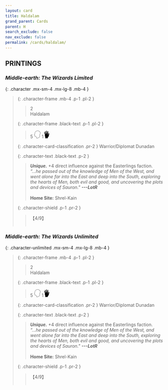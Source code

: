 ```yaml
---
layout: card
title: Haldalam
grand_parent: Cards
parent: H
search_exclude: false
nav_exclude: false
permalink: /cards/haldalam/
---
```


## PRINTINGS


### _Middle-earth: The Wizards Limited_

{: .character .mx-sm-4 .mx-lg-8 .mb-4 }
> {: .character-frame .mb-4 .p-1 .pl-2 }
> > <div class="card-mp">2</div>
> > <div class="character-card-name">Haldalam</div>
>
> {: .character-frame .black-text .p-1 .pl-2 }
> > 5 ![](/assets/images/mind.svg) 1![](/assets/images/di.svg)
>
> {: .character-card-classification .pr-2 }
> Warrior/Diplomat Dunadan
>
> {: .character-text .black-text .p-2 }
> > _**Unique.**_ +4 direct influence against the Easterlings faction. <br>_“...he passed out of the knowledge of Men of the West, and went alone far into the East and deep into the South, exploring the hearts of Men, both evil and good, and uncovering the plots and devices of Sauron."_ ***---LotR***  <br><br>**Home Site:** Shrel-Kain 
>
> {: .character-shield .p-1 .pr-2 }
> > <div class="card-shield">【4/9】</div>
> > <div class="card-corruption">&nbsp;</div>

### _Middle-earth: The Wizards Unlimited_

{: .character-unlimited .mx-sm-4 .mx-lg-8 .mb-4 }
> {: .character-frame .mb-4 .p-1 .pl-2 }
> > <div class="card-mp">2</div>
> > <div class="character-card-name">Haldalam</div>
>
> {: .character-frame .black-text .p-1 .pl-2 }
> > 5 ![](/assets/images/mind.svg) 1![](/assets/images/di.svg)
>
> {: .character-card-classification .pr-2 }
> Warrior/Diplomat Dunadan
>
> {: .character-text .black-text .p-2 }
> > _**Unique.**_ +4 direct influence against the Easterlings faction. <br>_“...he passed out of the knowledge of Men of the West, and went alone far into the East and deep into the South, exploring the hearts of Men, both evil and good, and uncovering the plots and devices of Sauron."_ ***---LotR***  <br><br>**Home Site:** Shrel-Kain 
>
> {: .character-shield .p-1 .pr-2 }
> > <div class="card-shield">【4/9】</div>
> > <div class="card-corruption">&nbsp;</div>

